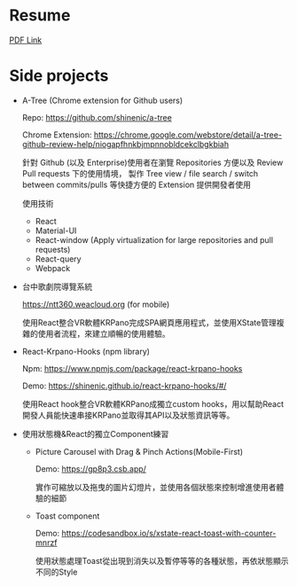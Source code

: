 # Resume

[PDF Link](https://www.cake.me/pdf/s--P24fJ9UxDVwP2d-GidFvIw--/4aaGJj.pdf)





# Side projects

* A-Tree (Chrome extension for Github users)

  Repo: https://github.com/shinenic/a-tree
  
  Chrome Extension: https://chrome.google.com/webstore/detail/a-tree-github-review-help/niogapfhnkbjmpnnobldcekclbgkbiah
  
  針對 Github (以及 Enterprise)使用者在瀏覽 Repositories 方便以及 Review Pull requests 下的使用情境，
  製作 Tree view / file search / switch between commits/pulls 等快捷方便的 Extension 提供開發者使用
  
  使用技術
  - React
  - Material-UI
  - React-window (Apply virtualization for large repositories and pull requests)
  - React-query
  - Webpack

* 台中歌劇院導覽系統

  https://ntt360.weacloud.org (for mobile)
  
  使用React整合VR軟體KRPano完成SPA網頁應用程式，並使用XState管理複雜的使用者流程，來建立順暢的使用體驗。
  
  
* React-Krpano-Hooks (npm library)

  Npm: https://www.npmjs.com/package/react-krpano-hooks
  
  Demo: https://shinenic.github.io/react-krpano-hooks/#/
  
  使用React hook整合VR軟體KRPano成獨立custom hooks，用以幫助React開發人員能快速串接KRPano並取得其API以及狀態資訊等等。
  
* 使用狀態機&React的獨立Component練習

  - Picture Carousel with Drag & Pinch Actions(Mobile-First)

    Demo: https://gp8p3.csb.app/
    
    實作可縮放以及拖曳的圖片幻燈片，並使用各個狀態來控制增進使用者體驗的細節
  - Toast component

    Demo: https://codesandbox.io/s/xstate-react-toast-with-counter-mnrzf
    
    使用狀態處理Toast從出現到消失以及暫停等等的各種狀態，再依狀態顯示不同的Style
